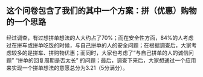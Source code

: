 ## 这个问卷包含了我们的其中一个方案：拼（优惠）购物的一个思路

经过调查，有过想拼单想法的人大约占了70%；而在安全性方面，84%的人考虑过在拼车或拼单吃饭的时候，与自己拼单的人的安全问题；在根据调查后，大家考虑较多的是拼车、拼购物优惠；而同时，大家也考虑了“与自己拼单的人的诚信问题” “拼单的回复周期是否太长” 的问题；最后，调查下来后，大家想通过一个应用来实现一个拼单想法的意愿总分为3.21（5分满分）。